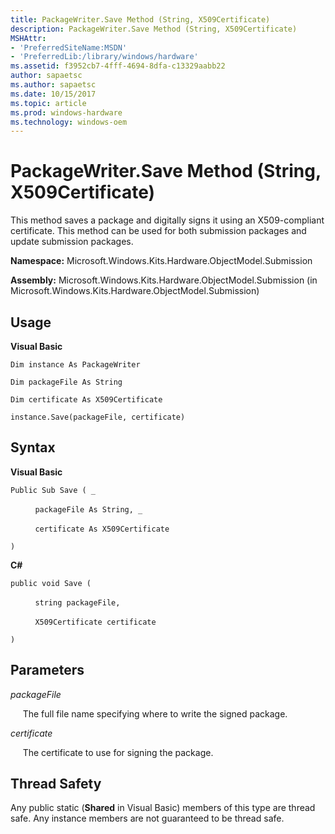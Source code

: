 ```yaml
---
title: PackageWriter.Save Method (String, X509Certificate)
description: PackageWriter.Save Method (String, X509Certificate)
MSHAttr:
- 'PreferredSiteName:MSDN'
- 'PreferredLib:/library/windows/hardware'
ms.assetid: f3952cb7-4fff-4694-8dfa-c13329aabb22
author: sapaetsc
ms.author: sapaetsc
ms.date: 10/15/2017
ms.topic: article
ms.prod: windows-hardware
ms.technology: windows-oem
---
```


# PackageWriter.Save Method (String, X509Certificate)


This method saves a package and digitally signs it using an X509-compliant certificate. This method can be used for both submission packages and update submission packages.

**Namespace:** Microsoft.Windows.Kits.Hardware.ObjectModel.Submission

**Assembly:** Microsoft.Windows.Kits.Hardware.ObjectModel.Submission (in Microsoft.Windows.Kits.Hardware.ObjectModel.Submission)

## <span id="Usage"></span><span id="usage"></span><span id="USAGE"></span>Usage


**Visual Basic**

`Dim instance As PackageWriter`

`Dim packageFile As String`

`Dim certificate As X509Certificate`

`instance.Save(packageFile, certificate)`

## <span id="Syntax"></span><span id="syntax"></span><span id="SYNTAX"></span>Syntax


**Visual Basic**

`Public Sub Save ( _`

          `packageFile As String, _`

          `certificate As X509Certificate`

`) `

**C#**

`public void Save (`

          `string packageFile,`

          `X509Certificate certificate`

`)`

## <span id="Parameters"></span><span id="parameters"></span><span id="PARAMETERS"></span>Parameters


*packageFile*

     The full file name specifying where to write the signed package.

*certificate*

     The certificate to use for signing the package.

## <span id="Thread_Safety"></span><span id="thread_safety"></span><span id="THREAD_SAFETY"></span>Thread Safety


Any public static (**Shared** in Visual Basic) members of this type are thread safe. Any instance members are not guaranteed to be thread safe.

 

 






